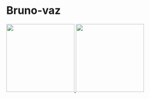 # Bruno-vaz

<div>
<a href="https://github.com/Brunolampoglio">
<img height="180em" src="https://github-readme-stats.vercel.app/api/top-langs/?username=Brunolampoglio&layout=compact&langs_count=7&theme=dracula"/>
<img height="180em" src="https://github-readme-stats.vercel.app/api?username=Brunolampoglio&show_icons=true&theme=dracula&include_all_commits=true&count_private=true"/>
</div>
